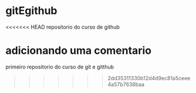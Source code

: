 # gitEgithub
<<<<<<< HEAD
 repositorio do curso de github

adicionando uma comentario
=======
 primeiro repositorio do curso de git e gitthub
>>>>>>> 2dd35311330b12d4d9ec81a5ceee4a57b7638baa
